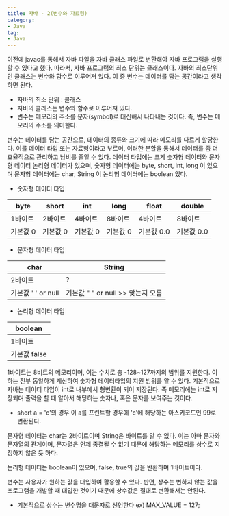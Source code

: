 ```yaml
---
title: 자바 - 2(변수와 자료형)
category:
- Java
tag:
- Java
---
```


이전에 javac를 통해서 자바 파일을 자바 클래스 파일로 변환해야 자바 프로그램을 실행할 수 있다고 했다. 따라서, 자바 프로그램의 최소 단위는 클래스이다.
자바의 최소단위인 클래스는 변수와 함수로 이루어져 있다. 이 중 변수는 데이터를 담는 공간이라고 생각하면 된다.

- 자바의 최소 단위 : 클래스
- 자바의 클래스는 변수와 함수로 이루어져 있다.
- 변수는 메모리의 주소를 문자(symbol)로 대신해서 나타내는 것이다. 즉, 변수는 메모리의 주소를 의미한다.

변수는 데이터를 담는 공간으로, 데이터의 종류와 크기에 따라 메모리를 다르게 할당한다. 이를 데이터 타입 또는 자료형이라고 부르며, 이러한 분할을 통해서 데이터를 좀 더 효율적으로 관리하고 낭비를 줄일 수 있다.
데이터 타입에는 크게 숫자형 데이터와 문자형 데이터 논리형 데이터가 있으며, 숫자형 데이터에는 byte, short, int, long 이 있으며 문자형 데이터에는 char, String 이 논리형 데이터에는 boolean 있다.


 - 숫자형 데이터 타입
 
| byte | short | int |long|float|double|
| -------- |  -------- |  -------- | -------- | -------- | -------- |
| 1바이트     | 2바이트     | 4바이트     | 8바이트|4바이트|8바이트|
|기본값 0|기본값 0|기본값 0|기본값 0|기본값 0.0|기본값 0.0|

- 문자형 데이터 타입

|char | String|
| -------- | -------- |
| 2바이트     | ?     | 
기본값 ' ' or null|기본값 " " or null >> 맞는지 모름|

- 논리형 데이터 타입

| boolean |
| -------- |
| 1바이트     | 
|기본값 false|


1바이트는 8비트의 메모리이며, 이는 수치로 총 -128~127까지의 범위를 지원한다. 이하는 전부 동일하게 계산하여 숫자형 데이터타입의 지원 범위를 알 수 있다.
기본적으로 자바는 데이터 타입이 int로 내부에서 형변환이 되어 저장된다. 즉 메모리에는 int로 저장되며 출력을 할 때 알아서 해당하는 숫자나, 혹은 문자를 보여주는 것이다. 

- short a = 'c'의 경우 이 a를 프린트할 경우에 'c'에 해당하는 아스키코드인 99로 변환된다.

문자형 데이터는 char는 2바이트이며 String은 바이트를 알 수 없다. 이는 아마 문자와 문자열의 관계이며, 문자열은 언제 종결될 수 없기 때문에 해당하는 메모리를 상수로 지정하지 않은 듯 하다. 

논리형 데이터는 boolean이 있으며, false, true의 값을 반환하며 1바이트이다.

변수는 사용자가 원하는 값을 대입하여 활용할 수 있다. 반면, 상수는 변하지 않는 값을 프로그램을 개발할 때 대입한 것이기 때문에 상수값은 절대로 변환해서는 안된다.

- 기본적으로 상수는 변수명을 대문자로 선언한다 ex) MAX_VALUE = 127;
